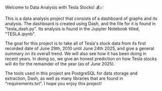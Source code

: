 Welcome to Data Analysis with Tesla Stocks! 💰📈

This is a data analysis project that consists of a dashboard of graphs and its analysis. 
The dashboard is created using Dash, and the file for it is found in "tesla_dash.py". Its analysis is found in the Jupyter Notebook titled, "TESLA.ipynb".

The goal for this project is to take all of Tesla's stock data from its first recorded date of June 29th, 2010 until June 24th 2025, 
and give a general summary on its overall trend. We will also see how it has been doing in recent years. In doing so, we give an honest prediction on how Tesla stocks will do for the remainder of the year (as of June 2025).

The tools used in this project are PostgreSQL for data storage and extraction, Dash, as well as many libraries that are found in "requirements.txt".
I hope you enjoy this project!

